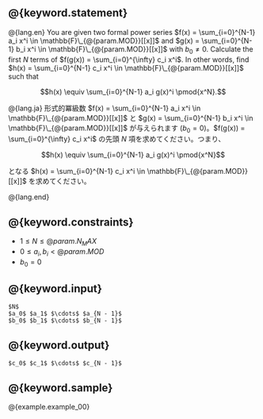 ## @{keyword.statement}

@{lang.en}
You are given two formal power series $f(x) = \sum_{i=0}^{N-1} a_i x^i \in \mathbb{F}\_{@{param.MOD}}[[x]]$ and $g(x) = \sum_{i=0}^{N-1} b_i x^i \in \mathbb{F}\_{@{param.MOD}}[[x]]$ with $b_0 \ne 0$.
Calculate the first $N$ terms of $f(g(x)) = \sum_{i=0}^{\infty} c_i x^i$.
In other words, find $h(x) = \sum_{i=0}^{N-1} c_i x^i \in \mathbb{F}\_{@{param.MOD}}[[x]]$ such that

$$h(x) \equiv \sum_{i=0}^{N-1} a_i g(x)^i \pmod{x^N}.$$

@{lang.ja}
形式的冪級数 $f(x) = \sum_{i=0}^{N-1} a_i x^i \in \mathbb{F}\_{@{param.MOD}}[[x]]$ と $g(x) = \sum_{i=0}^{N-1} b_i x^i \in \mathbb{F}\_{@{param.MOD}}[[x]]$ が与えられます ($b_0 = 0$)。$f(g(x)) = \sum_{i=0}^{\infty} c_i x^i$ の先頭 $N$ 項を求めてください。つまり、

$$h(x) \equiv \sum_{i=0}^{N-1} a_i g(x)^i \pmod{x^N}$$

となる $h(x) = \sum_{i=0}^{N-1} c_i x^i \in \mathbb{F}\_{@{param.MOD}}[[x]]$ を求めてください。

@{lang.end}

## @{keyword.constraints}

- $1 \leq N \leq @{param.N_MAX}$
- $0 \leq a_i, b_i < @{param.MOD}$
- $b_0 = 0$
## @{keyword.input}

```
$N$
$a_0$ $a_1$ $\cdots$ $a_{N - 1}$
$b_0$ $b_1$ $\cdots$ $b_{N - 1}$
```

## @{keyword.output}

```
$c_0$ $c_1$ $\cdots$ $c_{N - 1}$
```

## @{keyword.sample}

@{example.example_00}
